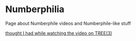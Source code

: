 # Numberphilia

Page about Numberphile videos and Numberphile-like stuff

[thought I had while watching the video on TREE(3)](hdes0-160rq-gvacw-zrn52-v05jc)
